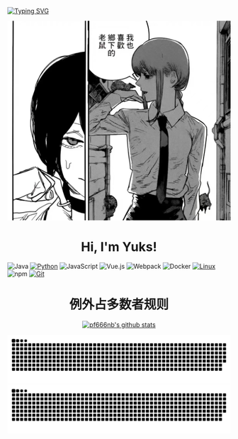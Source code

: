 [![Typing SVG](https://readme-typing-svg.herokuapp.com?font=Fira+Code&pause=1000&color=6277F7&center=true&vCenter=true&width=435&lines=%E8%BF%99%E4%B8%8D%E6%98%AF%E5%A4%B1%E8%B4%A5%EF%BC%8C%E8%80%8C%E6%98%AF%E4%B8%80%E6%AC%A1%E6%8C%91%E6%88%98%E7%9A%84%E6%9C%BA%E4%BC%9A)](https://git.io/typing-svg)
<p align="center">
  <a href="https://github.com/pf666nb/pf666nb/blob/main/251657944137_.pic.jpg"><img src="https://github.com/pf666nb/pf666nb/blob/main/251657944137_.pic.jpg" alt="电锯人"></a>
</p>


<h1 align="center">Hi, I'm Yuks!</h1>

![Java](https://img.shields.io/badge/-Java-007396?style=flat-square&logo=java&logoColor=ffffff)
[![Python](https://img.shields.io/badge/-Python-3776AB?style=flat-square&logo=python&logoColor=ffffff)](https://www.python.org/)
![JavaScript](https://img.shields.io/badge/JavaScript-F7DF1E?style=flat-square&logo=JavaScript&logoColor=ffffff)
![Vue.js](https://img.shields.io/badge/-Vue.js-4FC08D?style=flat-square&logo=Vue.js&logoColor=ffffff)
![Webpack](https://img.shields.io/badge/-Webpack-8DD6F9?style=flat-square&logo=webpack&logoColor=ffffff)
![Docker](https://img.shields.io/badge/Docker-2496ED?style=flat-square&logo=docker&logoColor=ffffff)
[![Linux](https://img.shields.io/badge/-Linux-333333?style=flat-square&logo=linux&logoColor=white)](https://www.linuxfoundation.org/)
![npm](https://img.shields.io/badge/-NPM-CB3837?style=flat-square&logo=npm&logoColor=white)
[![Git](https://img.shields.io/badge/-Git-f05032?style=flat-square&logo=git&logoColor=white)](https://git-scm.com/)

<h1 align="center">例外占多数者规则</h1>

<p align="center">
  <a href="https://github.com/pf666nb"><img src="https://github-readme-stats.vercel.app/api?username=pf666nb&hide_border=true&show_icons=true" alt="pf666nb's github stats"></a>
</p>

![暗色](https://raw.githubusercontent.com/pf666nb/pf666nb/output/github-contribution-grid-snake-dark.svg#gh-dark-mode-only)
![亮色](https://raw.githubusercontent.com/pf666nb/pf666nb/output/github-contribution-grid-snake.svg#gh-light-mode-only)
